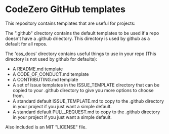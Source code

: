 # CodeZero GitHub templates

This repository contains templates that are useful for projects:

The ".github" directory contains the default templates to be used if a repo doesn't have a .github driectory. This directory is used by github as a default for all repos.

The 'oss_docs' directory contains useful things to use in your repo (This directory is not used by github for defaults):

* A README.md template
* A CODE_OF_CONDUCT.md template
* A CONTRIBUTING.md template
* A set of issue templates in the ISSUE_TEMPLATE directory that can be copied to your .github directory to give you more options to choose from.
* A standard default ISSUE_TEMPLATE.md to copy to the .github directory in your project if you just want a simple default.
* A standard default PULL_REQUEST.md to copy to the .github directory in your project if you just want a simple default.

Also included is an MIT "LICENSE" file.

